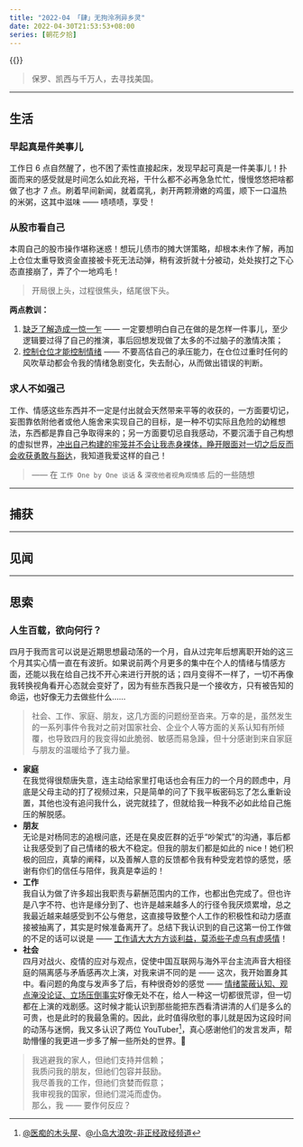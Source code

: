 ```yaml
---
title: "2022-04 「肆」无拘泠冽异乡灵"
date: 2022-04-30T21:53:53+08:00
series: [朝花夕拾]
---
```


{{<music url="https://r.typlog.com/eyJzIjo4NjgsImUiOjU3NzkyLCJwIjoyLCJ1IjoiMjI0NS5tcDMifQ.lkJRsJ8tdZTfIapHosMJ4UfGYvo/buzaichang/8348177484_8172245.mp3" name="S2E5 美国" artist="不在场" cover="https://image-host-1255524710.cos.ap-beijing.myqcloud.com/img/8348177502_160834.webp" mutex=false >}}

> 保罗、凯西与千万人，去寻找美国。

---

## 生活

### 早起真是件美事儿

工作日 6 点自然醒了，也不困了索性直接起床，发现早起可真是一件美事儿！扑面而来的感受就是时间怎么如此充裕，干什么都不必再急急忙忙，慢慢悠悠把啥都做了也才 7 点。刷着早间新闻，就着腐乳，剥开两颗滑嫩的鸡蛋，顺下一口温热的米粥，这其中滋味 —— 啧啧啧，享受！

### 从股市看自己

本周自己的股市操作堪称迷惑！想玩儿债市的摊大饼策略，却根本未作了解，再加上仓位太重导致资金直接被卡死无法动弹，稍有波折就十分被动，处处挨打之下心态直接崩了，弄了个一地鸡毛！

> 开局很上头，过程很焦头，结尾很下头。

**两点教训：**

1. <u>缺乏了解造成一惊一乍</u> —— 一定要想明白自己在做的是怎样一件事儿，至少逻辑要过得了自己的推演，事后回想发现做了太多的不过脑子的激情决策；
2. <u>控制仓位才能控制情绪</u> —— 不要高估自己的承压能力，在仓位过重时任何的风吹草动都会令我的情绪急剧变化，失去耐心，从而做出错误的判断。

### 求人不如强己

工作、情感这些东西并不一定是付出就会天然带来平等的收获的，一方面要切记，妄图靠依附他者或他人施舍来实现自己的目标，是一种不切实际且危险的幼稚想法，东西都是靠自己争取得来的；另一方面要切忌自我感动，不要沉湎于自己构想的虚拟世界，<u>冲出自己构建的牢笼并不会让我赤身裸体，睁开眼面对一切之后反而会收获勇敢与豁达</u>，我知道我爱这样的自己！

> —— 在 `工作 One by One 谈话` & `深夜他者视角观情感` 后的一些随想

---

## 捕获

---

## 见闻

---

## 思索

### 人生百载，欲向何行？

四月于我而言可以说是近期思想最动荡的一个月，自从过完年后想离职开始的这三个月其实心情一直在有波折。如果说前两个月更多的集中在个人的情绪与情感方面，还能以我在给自己找不开心来进行开脱的话；四月变得不一样了，一切不再像我转换视角看开心态就会变好了，因为有些东西我只是一个接收方，只有被告知的命运，也好像无力去做些什么……

> 社会、工作、家庭、朋友，这几方面的问题纷至沓来。万幸的是，虽然发生的一系列事件令我对之前对国家社会、企业个人等方面的关系认知有所倾覆，也导致四月的我变得如此脆弱、敏感而易急躁，但十分感谢到来自家庭与朋友的温暖给予了我力量。

- **家庭**  
   在我觉得很颓唐失意，连主动给家里打电话也会有压力的一个月的顾虑中，月底是父母主动的打了视频过来，只是简单的问了下我平板密码忘了怎么重新设置，其他也没有追问我什么，说完就挂了，但就给我一种我不必如此给自己施压的解脱感。
- **朋友**  
   无论是对杨同志的追根问底，还是在臭皮匠群的近乎“吵架式”的沟通，事后都让我感受到了自己情绪的极大不稳定。但我的朋友们都是如此的 nice！她们积极的回应，真挚的阐释，以及善解人意的反馈都令我有种受宠若惊的感觉，感谢有你们的信任与陪伴，我真是幸运的！
- **工作**  
   我自认为做了许多超出我职责与薪酬范围内的工作，也都出色完成了。但也许是八字不符、也许是缘分到了、也许是越来越多人的行径令我厌烦累增，总之我最近越来越感受到不公与倦怠，这直接导致整个人工作的积极性和动力感直接被抽离了，其实是时候准备离开了。总结下我认识到的自己这第一份工作做的不足的话可以说是 —— <u>工作请大大方方谈利益，莫添些子虚乌有虚感情</u>！
- **社会**  
   四月对战火、疫情的应对与观点，促使中国互联网与海外平台主流声音大相径庭的隔离感与矛盾感再次上演，对我来讲不同的是 —— 这次，我开始置身其中。看问题的角度与发声多了后，有种很奇妙的感觉 —— <u>情绪蒙蔽认知、观点淹没论证、立场压倒事实</u>好像无处不在，给人一种这一切都很荒谬，但一切都在上演的戏剧感。这时候才能认识到那些能把东西看清讲清的人们是多么的可贵，也是此时的我最急需的。因此，此时值得欣慰的事儿就是因为这段时间的动荡与迷惘，我又多认识了两位 YouTuber[^youtuber]，真心感谢他们的发言发声，帮助懵懂的我更进一步多了解一些所处的世界。🙏

[^youtuber]: [@医痴的木头屋](https://www.youtube.com/channel/UCR2f5HSx_E06HK6LzSzQQ5g/featured)、[@小岛大浪吹-非正经政经频道](https://www.youtube.com/channel/UCYPT3wl0MgbOz63ho166KOw)

> 我逃避我的家人，但祂们支持并信赖；  
> 我质问我的朋友，但祂们包容并鼓励。  
> 我尽善我的工作，但祂们贪婪而假意；  
> 我审视我的国家，但祂们混沌而虚伪。  
> 那么，我 —— 要作何反应？
